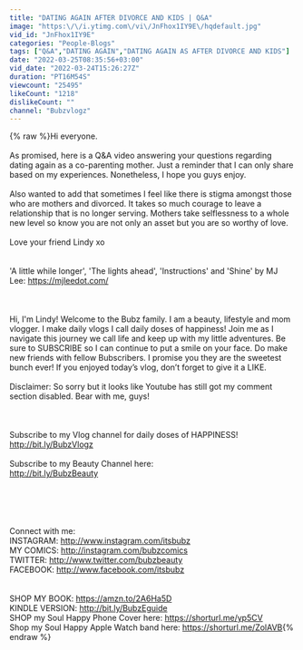 ```yaml
---
title: "DATING AGAIN AFTER DIVORCE AND KIDS | Q&A"
image: "https:\/\/i.ytimg.com\/vi\/JnFhox1IY9E\/hqdefault.jpg"
vid_id: "JnFhox1IY9E"
categories: "People-Blogs"
tags: ["Q&A","DATING AGAIN","DATING AGAIN AS AFTER DIVORCE AND KIDS"]
date: "2022-03-25T08:35:56+03:00"
vid_date: "2022-03-24T15:26:27Z"
duration: "PT16M54S"
viewcount: "25495"
likeCount: "1218"
dislikeCount: ""
channel: "Bubzvlogz"
---
```

{% raw %}Hi everyone.<br /><br />As promised, here is a Q&amp;A video answering your questions regarding dating again as a co-parenting mother. Just a reminder that I can only share based on my experiences. Nonetheless, I hope you guys enjoy. <br /><br />Also wanted to add that sometimes I feel like there is stigma amongst those who are mothers and divorced. It takes so much courage to leave a relationship that is no longer serving. Mothers take selflessness to a whole new level so know you are not only an asset but you are so worthy of love. <br /><br />Love your friend Lindy xo<br /><br /><br />'A little while longer', 'The lights ahead', 'Instructions' and 'Shine'  by MJ Lee: <a rel="nofollow" target="blank" href="https://mjleedot.com/">https://mjleedot.com/</a><br /><br /><br /><br />Hi, I'm Lindy! Welcome to the Bubz family. I am a beauty, lifestyle and mom vlogger. I make daily vlogs I call daily doses of happiness! Join me as I navigate this journey we call life and keep up with my little adventures. Be sure to SUBSCRIBE so I can continue to put a smile on your face. Do make new friends with fellow Bubscribers. I promise you they are the sweetest bunch ever! If you enjoyed today’s vlog, don’t forget to give it a LIKE.<br /><br />Disclaimer: So sorry but it looks like Youtube has still got my comment section disabled. Bear with me, guys!<br /><br /><br /><br />Subscribe to my Vlog channel for daily doses of HAPPINESS! <br /><a rel="nofollow" target="blank" href="http://bit.ly/BubzVlogz">http://bit.ly/BubzVlogz</a><br /><br />Subscribe to my Beauty Channel here: <br /><a rel="nofollow" target="blank" href="http://bit.ly/BubzBeauty">http://bit.ly/BubzBeauty</a><br /><br /><br /><br /><br /><br />Connect with me:<br />INSTAGRAM: <a rel="nofollow" target="blank" href="http://www.instagram.com/itsbubz">http://www.instagram.com/itsbubz</a><br />MY COMICS: <a rel="nofollow" target="blank" href="http://instagram.com/bubzcomics">http://instagram.com/bubzcomics</a><br />TWITTER: <a rel="nofollow" target="blank" href="http://www.twitter.com/bubzbeauty">http://www.twitter.com/bubzbeauty</a><br />FACEBOOK: <a rel="nofollow" target="blank" href="http://www.facebook.com/itsbubz">http://www.facebook.com/itsbubz</a><br /><br /><br />SHOP MY BOOK: <a rel="nofollow" target="blank" href="https://amzn.to/2A6Ha5D">https://amzn.to/2A6Ha5D</a> <br />KINDLE VERSION: <a rel="nofollow" target="blank" href="http://bit.ly/BubzEguide">http://bit.ly/BubzEguide</a><br />SHOP my Soul Happy Phone Cover here: <a rel="nofollow" target="blank" href="https://shorturl.me/yp5CV">https://shorturl.me/yp5CV</a><br />Shop my Soul Happy Apple Watch band here: <a rel="nofollow" target="blank" href="https://shorturl.me/ZolAVB">https://shorturl.me/ZolAVB</a>{% endraw %}
